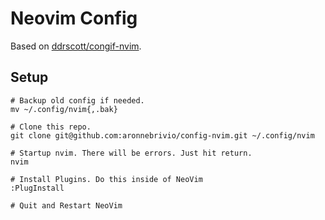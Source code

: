 # Neovim Config
Based on [ddrscott/congif-nvim](https://github.com/ddrscott/config-nvim).

## Setup
```
# Backup old config if needed.
mv ~/.config/nvim{,.bak}

# Clone this repo.
git clone git@github.com:aronnebrivio/config-nvim.git ~/.config/nvim

# Startup nvim. There will be errors. Just hit return.
nvim

# Install Plugins. Do this inside of NeoVim
:PlugInstall

# Quit and Restart NeoVim
```
